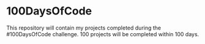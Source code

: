 # 100DaysOfCode
This repository will contain my projects completed during the #100DaysOfCode challenge. 100 projects will be completed within 100 days.
